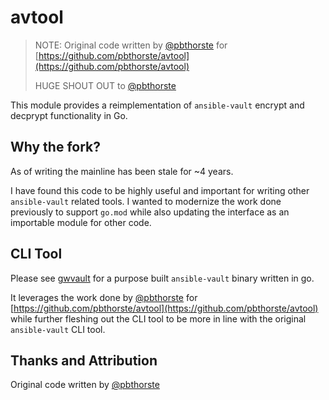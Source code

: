 # avtool

> NOTE: Original code written by [@pbthorste](https://github.com/pbthorste) for [https://github.com/pbthorste/avtool](https://github.com/pbthorste/avtool)
>
> HUGE SHOUT OUT to [@pbthorste](https://github.com/pbthorste)

This module provides a reimplementation of `ansible-vault` encrypt and decprypt functionality in Go.

## Why the fork?

As of writing the mainline has been stale for ~4 years.

I have found this code to be highly useful and important for writing other `ansible-vault` related tools. I wanted to modernize the work done previously to support `go.mod` while also updating the interface as an importable module for other code.

## CLI Tool

Please see [gwvault](https://github.com/GoodwayGroup/gwvault) for a purpose built `ansible-vault` binary written in go.

It leverages the work done by [@pbthorste](https://github.com/pbthorste) for [https://github.com/pbthorste/avtool](https://github.com/pbthorste/avtool) while further fleshing out the CLI tool to be more in line with the original `ansible-vault` CLI tool.

## Thanks and Attribution

Original code written by [@pbthorste](https://github.com/pbthorste)
